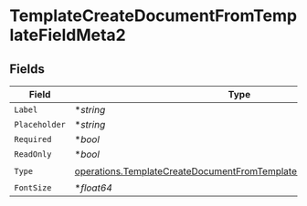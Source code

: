 # TemplateCreateDocumentFromTemplateFieldMeta2


## Fields

| Field                                                                                                                                                      | Type                                                                                                                                                       | Required                                                                                                                                                   | Description                                                                                                                                                |
| ---------------------------------------------------------------------------------------------------------------------------------------------------------- | ---------------------------------------------------------------------------------------------------------------------------------------------------------- | ---------------------------------------------------------------------------------------------------------------------------------------------------------- | ---------------------------------------------------------------------------------------------------------------------------------------------------------- |
| `Label`                                                                                                                                                    | **string*                                                                                                                                                  | :heavy_minus_sign:                                                                                                                                         | N/A                                                                                                                                                        |
| `Placeholder`                                                                                                                                              | **string*                                                                                                                                                  | :heavy_minus_sign:                                                                                                                                         | N/A                                                                                                                                                        |
| `Required`                                                                                                                                                 | **bool*                                                                                                                                                    | :heavy_minus_sign:                                                                                                                                         | N/A                                                                                                                                                        |
| `ReadOnly`                                                                                                                                                 | **bool*                                                                                                                                                    | :heavy_minus_sign:                                                                                                                                         | N/A                                                                                                                                                        |
| `Type`                                                                                                                                                     | [operations.TemplateCreateDocumentFromTemplateFieldMetaTemplatesType](../../models/operations/templatecreatedocumentfromtemplatefieldmetatemplatestype.md) | :heavy_check_mark:                                                                                                                                         | N/A                                                                                                                                                        |
| `FontSize`                                                                                                                                                 | **float64*                                                                                                                                                 | :heavy_minus_sign:                                                                                                                                         | N/A                                                                                                                                                        |